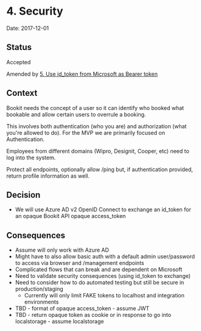 # 4. Security

Date: 2017-12-01

## Status

Accepted

Amended by [5. Use id_token from Microsoft as Bearer token](0005-use-id-token-from-microsoft-as-bearer-token.md)

## Context

Bookit needs the concept of a user so it can identify who booked what bookable and allow certain users to overrule a booking.

This involves both authentication (who you are) and authorization (what you're allowed to do).  For the MVP we are primarily focused on Authentication.

Employees from different domains (Wipro, Designit, Cooper, etc) need to log into the system.  

Protect all endpoints, optionally allow /ping but, if authentication provided, return profile information as well.

## Decision

* We will use Azure AD v2 OpenID Connect to exchange an id_token for an opaque Bookit API opaque access_token

## Consequences

* Assume will only work with Azure AD
* Might have to also allow basic auth with a default admin user/password to access via browser and /management endpoints
* Complicated flows that can break and are dependent on Microsoft
* Need to validate security consequences (using id_token to exchange)
* Need to consider how to do automated testing but still be secure in production/staging
    * Currently will only limit FAKE tokens to localhost and integration environments
* TBD - format of opaque access_token - assume JWT
* TBD - return opaque token as cookie or in response to go into localstorage - assume localstorage
